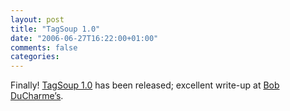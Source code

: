 ```yaml
---
layout: post
title: "TagSoup 1.0"
date: "2006-06-27T16:22:00+01:00"
comments: false
categories: 
---
```


<p>Finally! <a href="http://home.ccil.org/~cowan/XML/tagsoup/">TagSoup 1.0</a> has been released; excellent write-up at <a href="http://www.snee.com/bobdc.blog/2006/06/tagsoup_10_released.html">Bob DuCharme&#8217;s</a>.</p>


